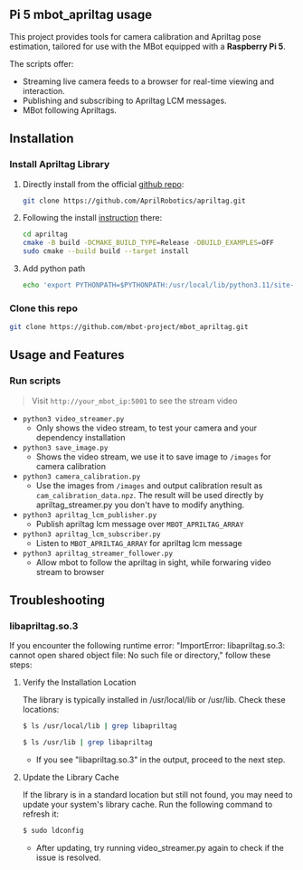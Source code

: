 ## Pi 5 mbot_apriltag usage
This project provides tools for camera calibration and Apriltag pose estimation, tailored for use with the MBot equipped with a **Raspberry Pi 5**.

The scripts offer:
- Streaming live camera feeds to a browser for real-time viewing and interaction.
- Publishing and subscribing to Apriltag LCM messages.
- MBot following Apriltags.

## Installation
### Install Apriltag Library
1. Directly install from the official [github repo](https://github.com/AprilRobotics/apriltag):
    ```bash
    git clone https://github.com/AprilRobotics/apriltag.git
    ```

2. Following the install [instruction](https://github.com/AprilRobotics/apriltag) there:
    ```bash
    cd apriltag
    cmake -B build -DCMAKE_BUILD_TYPE=Release -DBUILD_EXAMPLES=OFF
    sudo cmake --build build --target install
    ```

3. Add python path
    ```bash
    echo 'export PYTHONPATH=$PYTHONPATH:/usr/local/lib/python3.11/site-packages' >> ~/.bashrc
    ```

### Clone this repo
```bash
git clone https://github.com/mbot-project/mbot_apriltag.git
```


## Usage and Features
### Run scripts
> Visit `http://your_mbot_ip:5001` to see the stream video
- `python3 video_streamer.py`
    - Only shows the video stream, to test your camera and your dependency installation
- `python3 save_image.py`
    - Shows the video stream, we use it to save image to `/images` for camera calibration
- `python3 camera_calibration.py`
    - Use the images from `/images` and output calibration result as `cam_calibration_data.npz`. The result will be used directly by apriltag_streamer.py you don't have to modify anything.
- `python3 apriltag_lcm_publisher.py`
    - Publish apriltag lcm message over `MBOT_APRILTAG_ARRAY`
- `python3 apriltag_lcm_subscriber.py`
    - Listen to `MBOT_APRILTAG_ARRAY` for apriltag lcm message
- `python3 apriltag_streamer_follower.py`
    - Allow mbot to follow the apriltag in sight, while forwaring video stream to browser

## Troubleshooting
### libapriltag.so.3
If you encounter the following runtime error: "ImportError: libapriltag.so.3: cannot open shared object file: No such file or directory," follow these steps:

1. Verify the Installation Location

    The library is typically installed in /usr/local/lib or /usr/lib. Check these locations:
    ```bash
    $ ls /usr/local/lib | grep libapriltag
    ```
    ```bash
    $ ls /usr/lib | grep libapriltag
    ```
    - If you see "libapriltag.so.3" in the output, proceed to the next step.

2. Update the Library Cache

    If the library is in a standard location but still not found, you may need to update your system's library cache. Run the following command to refresh it:

    ```bash
    $ sudo ldconfig
    ```
    - After updating, try running video_streamer.py again to check if the issue is resolved.